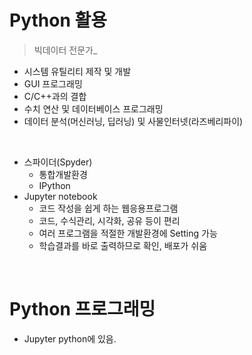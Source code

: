 # Python 활용

> 빅데이터 전문가_

- 시스템 유틸리티 제작 및 개발
- GUI 프로그래밍
- C/C++과의 결합
- 수치 연산 및 데이터베이스 프로그래밍
- 데이터 분석(머신러닝, 딥러닝) 및 사물인터넷(라즈베리파이)

<br>

- 스파이더(Spyder)
  - 통합개발환경
  - IPython
- Jupyter notebook
  - 코드 작성을 쉽게 하는 웹응용프로그램
  - 코드, 수식관리, 시각화, 공유 등이 편리
  - 여러 프로그램을 적절한 개발환경에 Setting 가능
  - 학습결과를 바로 출력하므로 확인, 배포가 쉬움

<br>

# Python 프로그래밍



- Jupyter python에 있음.

